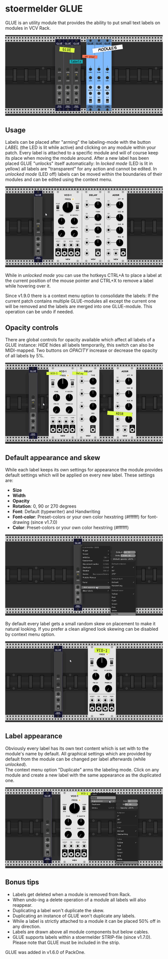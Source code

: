 # stoermelder GLUE

GLUE is an utility module that provides the ability to put small text labels on modules in VCV Rack.

![GLUE intro](./Glue-intro.png)

## Usage

Labels can be placed after "arming" the labeling-mode with the button *LABEL* (the LED is lit while active) and clicking on any module within your patch. Every label is attached to a specific module and will of course keep its place when moving the module around. After a new label has been placed GLUE "unlocks" itself automatically: In *locked mode* (LED is lit in yellow) all labels are "transparent" for any action and cannot be edited. In *unlocked mode* (LED off) labels can be moved within the boundaries of their modules and can be edited using the context menu.

![GLUE labeling](./Glue-label.gif)

While in *unlocked mode* you can use the hotkeys CTRL+A to place a label at the current position of the mouse pointer and CTRL+X to remove a label while hovering over it.

<a name="consolidate"></a>
Since v1.9.0 there is a context menu option to consolidate the labels: If the current patch contains multiple GLUE-modules all except the current one will be removed and the labels are merged into one GLUE-module. This operation can be undo if needed.

## Opacity controls

There are global controls for opacity available which affect all labels of a GLUE instance: *HIDE* hides all labels temporarily, this switch can also be MIDI-mapped. Two buttons on *OPACITY* increase or decrease the opacity of all labels by 5%.

![GLUE opacity](./Glue-opacity.gif)

## Default appearance and skew

While each label keeps its own settings for appearance the module provides default settings which will be applied on every new label. These settings are:
* **Size**
* **Width**
* **Opacity**
* **Rotation**: 0, 90 or 270 degrees
* **Font**: Default (typewriter) and Handwriting
* **Font-color**: Preset-colors or your own color hexstring (#ffffff) for font-drawing (since v1.7.0)
* **Color**: Preset-colors or your own color hexstring (#ffffff)

![GLUE default appearance](./Glue-default.png)

By default every label gets a small random skew on placement to make it natural looking. If you prefer a clean aligned look skewing can be disabled by context menu option.

![GLUE skew](./Glue-skew.gif)

## Label appearance

Obviously every label has its own text content which is set with to the module's name by default. All graphical settings which are provided by default from the module can be changed per label afterwards (while *unlocked*).  
The context menu option "Duplicate" arms the labeling mode. Click on any module and create a new label with the same appearance as the duplicated one.

![GLUE label appearance](./Glue-appear.png)

## Bonus tips

* Labels get deleted when a module is removed from Rack.
* When undo-ing a delete operation of a module all labels will also reappear.
* Duplicating a label won't duplicate the skew.
* Duplicating an instance of GLUE won't duplicate any labels.
* While a label is strictly attached to a module it can be placed 50% off in any direction.
* Labels are drawn above all module components but below cables.
* GLUE supports labels within a stoermelder STRIP-file (since v1.7.0). Please note that GLUE must be included in the strip.

GLUE was added in v1.6.0 of PackOne.